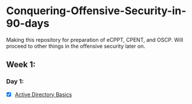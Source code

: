 # Conquering-Offensive-Security-in-90-days
Making this repository for preparation of eCPPT, CPENT, and OSCP. Will proceed to other things in the offensive security later on.

## Week 1:
### Day 1:
- [x] [Active Directory Basics](https://tryhackme.com/module/hacking-active-directory)
